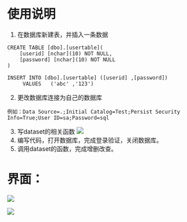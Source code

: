 # 使用说明
1.  在数据库新建表，并插入一条数据
```
CREATE TABLE [dbo].[usertable](
	[userid] [nchar](10) NOT NULL,
	[password] [nchar](10) NOT NULL
)

INSERT INTO [dbo].[usertable] ([userid] ,[password])
     VALUES   ('abc' ,'123')
```
2.  更改数据库连接为自己的数据库
```
例如：Data Source=.;Initial Catalog=Test;Persist Security Info=True;User ID=sa;Password=sql
```
3.  写dataset的相关函数
 ![](https://github.com/HBU/DataBase/blob/master/CsharpDB/LoginDemo/picture/dataset.jpg)
4.  编写代码，打开数据库，完成登录验证，关闭数据库。
5.  调用dataset的函数，完成增删改查。

# 界面：

![](https://github.com/HBU/DataBase/blob/master/CsharpDB/LoginDemo/picture/login.jpg)

![](https://github.com/HBU/DataBase/blob/master/CsharpDB/LoginDemo/picture/main.jpg)
